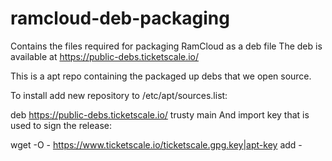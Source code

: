 # ramcloud-deb-packaging
Contains the files required for packaging RamCloud as a deb file
The deb is available at https://public-debs.ticketscale.io/

This is a apt repo containing the packaged up debs that we open source.

To install add new repository to /etc/apt/sources.list:

deb https://public-debs.ticketscale.io/ trusty main
And import key that is used to sign the release:

wget -O - https://www.ticketscale.io/ticketscale.gpg.key|apt-key add -
